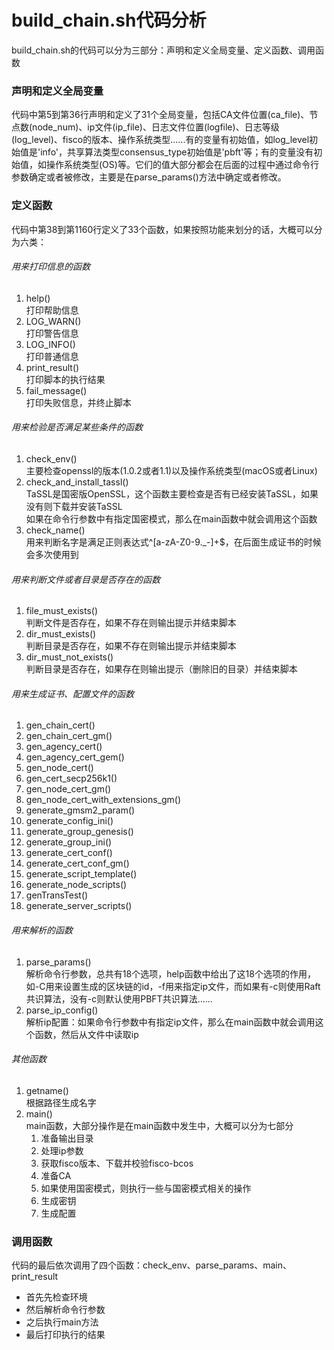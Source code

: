 # build_chain.sh代码分析
build_chain.sh的代码可以分为三部分：声明和定义全局变量、定义函数、调用函数
### 声明和定义全局变量
代码中第5到第36行声明和定义了31个全局变量，包括CA文件位置(ca_file)、节点数(node_num)、ip文件(ip_file)、日志文件位置(logfile)、日志等级(log_level)、fisco的版本、操作系统类型......有的变量有初始值，如log_level初始值是'info'，共享算法类型consensus_type初始值是'pbft'等；有的变量没有初始值，如操作系统类型(OS)等。它们的值大部分都会在后面的过程中通过命令行参数确定或者被修改，主要是在parse_params()方法中确定或者修改。
### 定义函数
代码中第38到第1160行定义了33个函数，如果按照功能来划分的话，大概可以分为六类：
###### 用来打印信息的函数
1. help()   
打印帮助信息
2. LOG_WARN()    
打印警告信息
3. LOG_INFO()   
打印普通信息
4. print_result()    
打印脚本的执行结果
5. fail_message()    
打印失败信息，并终止脚本

###### 用来检验是否满足某些条件的函数
1. check_env()    
主要检查openssl的版本(1.0.2或者1.1)以及操作系统类型(macOS或者Linux)
2. check_and_install_tassl()   
TaSSL是国密版OpenSSL，这个函数主要检查是否有已经安装TaSSL，如果没有则下载并安装TaSSL    
如果在命令行参数中有指定国密模式，那么在main函数中就会调用这个函数
3. check_name()    
用来判断名字是满足正则表达式^[a-zA-Z0-9.\_-]+$，在后面生成证书的时候会多次使用到

###### 用来判断文件或者目录是否存在的函数
1. file_must_exists()   
判断文件是否存在，如果不存在则输出提示并结束脚本
2. dir_must_exists()   
判断目录是否存在，如果不存在则输出提示并结束脚本
3. dir_must_not_exists()   
判断目录是否存在，如果存在则输出提示（删除旧的目录）并结束脚本

###### 用来生成证书、配置文件的函数
1. gen_chain_cert()
2. gen_chain_cert_gm()
3. gen_agency_cert()
4. gen_agency_cert_gem()
5. gen_node_cert()
6. gen_cert_secp256k1()
7. gen_node_cert_gm()
8. gen_node_cert_with_extensions_gm()
9. generate_gmsm2_param()
10. generate_config_ini()
11. generate_group_genesis()
12. generate_group_ini()
13. generate_cert_conf()
14. generate_cert_conf_gm()
15. generate_script_template()
16. generate_node_scripts()
17. genTransTest()
18. generate_server_scripts()


###### 用来解析的函数
1. parse_params()   
解析命令行参数，总共有18个选项，help函数中给出了这18个选项的作用，如-C用来设置生成的区块链的id，-f用来指定ip文件，而如果有-c则使用Raft共识算法，没有-c则默认使用PBFT共识算法......
2. parse_ip_config()   
解析ip配置：如果命令行参数中有指定ip文件，那么在main函数中就会调用这个函数，然后从文件中读取ip

###### 其他函数
1. getname()    
根据路径生成名字
2. main()    
main函数，大部分操作是在main函数中发生中，大概可以分为七部分
    1. 准备输出目录
    2. 处理ip参数
    3. 获取fisco版本、下载并校验fisco-bcos
    4. 准备CA
    5. 如果使用国密模式，则执行一些与国密模式相关的操作
    6. 生成密钥
    7. 生成配置

### 调用函数
代码的最后依次调用了四个函数：check_env、parse_params、main、print_result   
- 首先先检查环境
- 然后解析命令行参数
- 之后执行main方法
- 最后打印执行的结果
